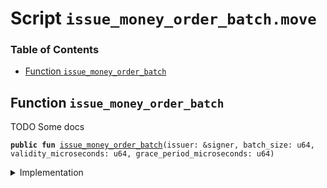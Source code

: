 
<a name="SCRIPT"></a>

# Script `issue_money_order_batch.move`

### Table of Contents

-  [Function `issue_money_order_batch`](#SCRIPT_issue_money_order_batch)



<a name="SCRIPT_issue_money_order_batch"></a>

## Function `issue_money_order_batch`

TODO Some docs


<pre><code><b>public</b> <b>fun</b> <a href="#SCRIPT_issue_money_order_batch">issue_money_order_batch</a>(issuer: &signer, batch_size: u64, validity_microseconds: u64, grace_period_microseconds: u64)
</code></pre>



<details>
<summary>Implementation</summary>


<pre><code><b>fun</b> <a href="#SCRIPT_issue_money_order_batch">issue_money_order_batch</a>(issuer: &signer,
                            batch_size: u64,
                            validity_microseconds: u64,
                            grace_period_microseconds: u64,
) {
    <b>let</b> num_batches =
        <a href="../../modules/doc/MoneyOrder.md#0x1_MoneyOrder_issue_money_order_batch">MoneyOrder::issue_money_order_batch</a>(issuer,
                                            batch_size,
                                            validity_microseconds,
                                            grace_period_microseconds);

    <a href="../../modules/doc/Debug.md#0x1_Debug_print">Debug::print</a>&lt;u64&gt;(&num_batches);
}
</code></pre>



</details>
